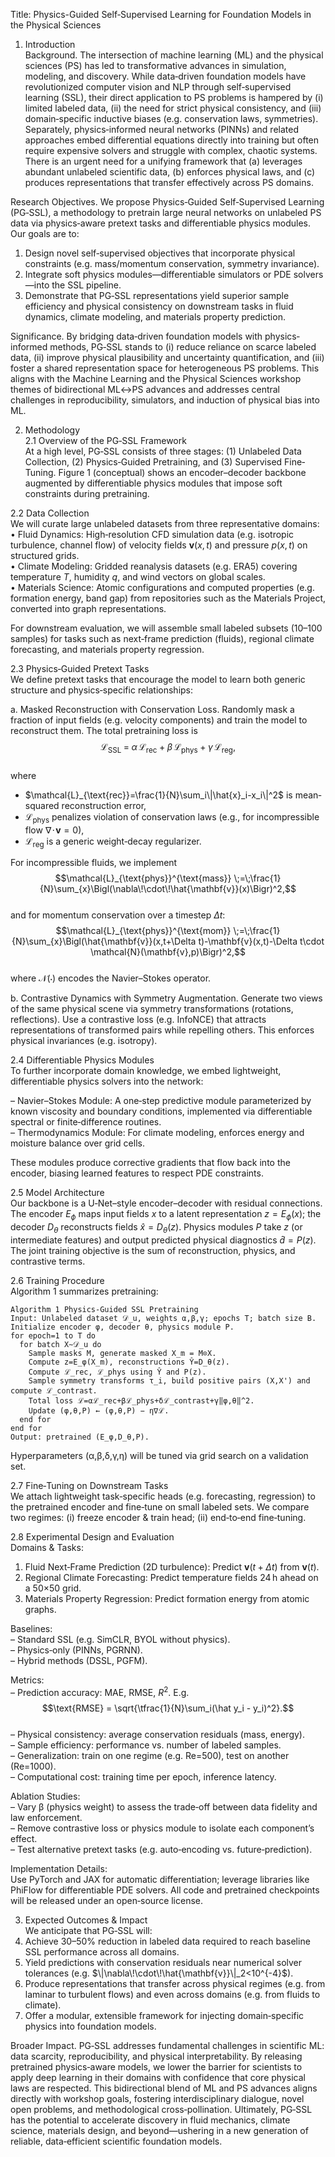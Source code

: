 Title:
Physics-Guided Self‐Supervised Learning for Foundation Models in the Physical Sciences

1. Introduction  
Background.  The intersection of machine learning (ML) and the physical sciences (PS) has led to transformative advances in simulation, modeling, and discovery.  While data‐driven foundation models have revolutionized computer vision and NLP through self‐supervised learning (SSL), their direct application to PS problems is hampered by (i) limited labeled data, (ii) the need for strict physical consistency, and (iii) domain‐specific inductive biases (e.g. conservation laws, symmetries).  Separately, physics‐informed neural networks (PINNs) and related approaches embed differential equations directly into training but often require expensive solvers and struggle with complex, chaotic systems.  There is an urgent need for a unifying framework that (a) leverages abundant unlabeled scientific data, (b) enforces physical laws, and (c) produces representations that transfer effectively across PS domains.

Research Objectives.  We propose Physics‐Guided Self‐Supervised Learning (PG‐SSL), a methodology to pretrain large neural networks on unlabeled PS data via physics‐aware pretext tasks and differentiable physics modules.  Our goals are to:  
1. Design novel self‐supervised objectives that incorporate physical constraints (e.g. mass/momentum conservation, symmetry invariance).  
2. Integrate soft physics modules—differentiable simulators or PDE solvers—into the SSL pipeline.  
3. Demonstrate that PG‐SSL representations yield superior sample efficiency and physical consistency on downstream tasks in fluid dynamics, climate modeling, and materials property prediction.

Significance.  By bridging data‐driven foundation models with physics‐informed methods, PG‐SSL stands to (i) reduce reliance on scarce labeled data, (ii) improve physical plausibility and uncertainty quantification, and (iii) foster a shared representation space for heterogeneous PS problems.  This aligns with the Machine Learning and the Physical Sciences workshop themes of bidirectional ML↔PS advances and addresses central challenges in reproducibility, simulators, and induction of physical bias into ML.

2. Methodology  
2.1 Overview of the PG‐SSL Framework  
At a high level, PG‐SSL consists of three stages: (1) Unlabeled Data Collection, (2) Physics‐Guided Pretraining, and (3) Supervised Fine‐Tuning.  Figure 1 (conceptual) shows an encoder–decoder backbone augmented by differentiable physics modules that impose soft constraints during pretraining.

2.2 Data Collection  
We will curate large unlabeled datasets from three representative domains:  
• Fluid Dynamics: High‐resolution CFD simulation data (e.g. isotropic turbulence, channel flow) of velocity fields $\mathbf{v}(x,t)$ and pressure $p(x,t)$ on structured grids.  
• Climate Modeling: Gridded reanalysis datasets (e.g. ERA5) covering temperature $T$, humidity $q$, and wind vectors on global scales.  
• Materials Science: Atomic configurations and computed properties (e.g. formation energy, band gap) from repositories such as the Materials Project, converted into graph representations.

For downstream evaluation, we will assemble small labeled subsets (10–100 samples) for tasks such as next‐frame prediction (fluids), regional climate forecasting, and materials property regression.

2.3 Physics‐Guided Pretext Tasks  
We define pretext tasks that encourage the model to learn both generic structure and physics‐specific relationships:

  a. Masked Reconstruction with Conservation Loss.  Randomly mask a fraction of input fields (e.g. velocity components) and train the model to reconstruct them.  The total pretraining loss is  
  $$\mathcal{L}_{\text{SSL}} \;=\;\alpha\,\mathcal{L}_{\text{rec}}\;+\;\beta\,\mathcal{L}_{\text{phys}}\;+\;\gamma\,\mathcal{L}_{\text{reg}},$$  
  where  
  - $\mathcal{L}_{\text{rec}}=\frac{1}{N}\sum_i\|\hat{x}_i-x_i\|^2$ is mean‐squared reconstruction error,  
  - $\mathcal{L}_{\text{phys}}$ penalizes violation of conservation laws (e.g., for incompressible flow $\nabla\!\cdot\! \mathbf{v}=0$),  
  - $\mathcal{L}_{\text{reg}}$ is a generic weight‐decay regularizer.  

  For incompressible fluids, we implement  
  $$\mathcal{L}_{\text{phys}}^{\text{mass}} \;=\;\frac{1}{N}\sum_{x}\Bigl(\nabla\!\cdot\!\hat{\mathbf{v}}(x)\Bigr)^2,$$  
  and for momentum conservation over a timestep $\Delta t$:  
  $$\mathcal{L}_{\text{phys}}^{\text{mom}} \;=\;\frac{1}{N}\sum_{x}\Bigl(\hat{\mathbf{v}}(x,t+\Delta t)-\mathbf{v}(x,t)-\Delta t\cdot \mathcal{N}(\mathbf{v},p)\Bigr)^2,$$  
  where $\mathcal{N}(\cdot)$ encodes the Navier–Stokes operator.  

  b. Contrastive Dynamics with Symmetry Augmentation.  Generate two views of the same physical scene via symmetry transformations (rotations, reflections).  Use a contrastive loss (e.g. InfoNCE) that attracts representations of transformed pairs while repelling others.  This enforces physical invariances (e.g. isotropy).  

2.4 Differentiable Physics Modules  
To further incorporate domain knowledge, we embed lightweight, differentiable physics solvers into the network:

  – Navier–Stokes Module: A one‐step predictive module parameterized by known viscosity and boundary conditions, implemented via differentiable spectral or finite‐difference routines.  
  – Thermodynamics Module: For climate modeling, enforces energy and moisture balance over grid cells.  

These modules produce corrective gradients that flow back into the encoder, biasing learned features to respect PDE constraints.

2.5 Model Architecture  
Our backbone is a U‐Net–style encoder–decoder with residual connections.  The encoder $E_\phi$ maps input fields $x$ to a latent representation $z=E_\phi(x)$; the decoder $D_\theta$ reconstructs fields $\hat x=D_\theta(z)$.  Physics modules $P$ take $z$ (or intermediate features) and output predicted physical diagnostics $\hat d=P(z)$.  The joint training objective is the sum of reconstruction, physics, and contrastive terms.  

2.6 Training Procedure  
Algorithm 1 summarizes pretraining:

```
Algorithm 1 Physics‐Guided SSL Pretraining
Input: Unlabeled dataset 𝒟_u, weights α,β,γ; epochs T; batch size B.
Initialize encoder φ, decoder θ, physics module P.
for epoch=1 to T do
  for batch X∼𝒟_u do
    Sample masks M, generate masked X_m = M⊙X.
    Compute z=E_φ(X_m), reconstructions Ŷ=D_θ(z).
    Compute ℒ_rec, ℒ_phys using Ŷ and P(z).
    Sample symmetry transforms τ_i, build positive pairs (X,X') and compute ℒ_contrast.
    Total loss ℒ=αℒ_rec+βℒ_phys+δℒ_contrast+γ‖φ,θ‖^2.
    Update (φ,θ,P) ← (φ,θ,P) − η∇ℒ.
  end for
end for
Output: pretrained (E_φ,D_θ,P).
```

Hyperparameters (α,β,δ,γ,η) will be tuned via grid search on a validation set.

2.7 Fine‐Tuning on Downstream Tasks  
We attach lightweight task‐specific heads (e.g. forecasting, regression) to the pretrained encoder and fine‐tune on small labeled sets.  We compare two regimes: (i) freeze encoder & train head; (ii) end‐to‐end fine‐tuning.

2.8 Experimental Design and Evaluation  
Domains & Tasks:  
1. Fluid Next‐Frame Prediction (2D turbulence): Predict $\mathbf{v}(t+\Delta t)$ from $\mathbf{v}(t)$.  
2. Regional Climate Forecasting: Predict temperature fields 24 h ahead on a 50×50 grid.  
3. Materials Property Regression: Predict formation energy from atomic graphs.  

Baselines:  
– Standard SSL (e.g. SimCLR, BYOL without physics).  
– Physics‐only (PINNs, PGRNN).  
– Hybrid methods (DSSL, PGFM).  

Metrics:  
– Prediction accuracy: MAE, RMSE, $R^2$.  E.g.  
  $$\text{RMSE} = \sqrt{\tfrac{1}{N}\sum_i(\hat y_i - y_i)^2}.$$  
– Physical consistency: average conservation residuals (mass, energy).  
– Sample efficiency: performance vs. number of labeled samples.  
– Generalization: train on one regime (e.g. Re=500), test on another (Re=1000).  
– Computational cost: training time per epoch, inference latency.

Ablation Studies:  
– Vary β (physics weight) to assess the trade‐off between data fidelity and law enforcement.  
– Remove contrastive loss or physics module to isolate each component’s effect.  
– Test alternative pretext tasks (e.g. auto‐encoding vs. future‐prediction).

Implementation Details:  
Use PyTorch and JAX for automatic differentiation; leverage libraries like PhiFlow for differentiable PDE solvers.  All code and pretrained checkpoints will be released under an open‐source license.

3. Expected Outcomes & Impact  
We anticipate that PG‐SSL will:  
1. Achieve 30–50% reduction in labeled data required to reach baseline SSL performance across all domains.  
2. Yield predictions with conservation residuals near numerical solver tolerances (e.g. $\|\nabla\!\cdot\!\hat{\mathbf{v}}\|_2<10^{-4}$).  
3. Produce representations that transfer across physical regimes (e.g. from laminar to turbulent flows) and even across domains (e.g. from fluids to climate).  
4. Offer a modular, extensible framework for injecting domain‐specific physics into foundation models.

Broader Impact.  PG‐SSL addresses fundamental challenges in scientific ML: data scarcity, reproducibility, and physical interpretability.  By releasing pretrained physics‐aware models, we lower the barrier for scientists to apply deep learning in their domains with confidence that core physical laws are respected.  This bidirectional blend of ML and PS advances aligns directly with workshop goals, fostering interdisciplinary dialogue, novel open problems, and methodological cross‐pollination.  Ultimately, PG‐SSL has the potential to accelerate discovery in fluid mechanics, climate science, materials design, and beyond—ushering in a new generation of reliable, data‐efficient scientific foundation models.